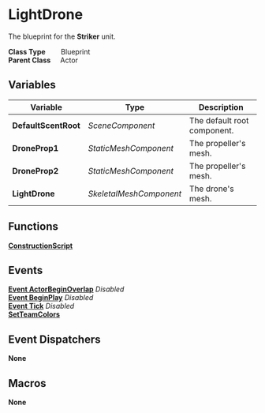 # LightDrone
The blueprint for the **Striker** unit.  

**Class Type**&nbsp; &nbsp; &nbsp; &nbsp; Blueprint  
**Parent Class** &nbsp; &nbsp; Actor  

## Variables
|Variable               |Type                   |Description                |
|-----------------------|-----------------------|---------------------------|
|**DefaultScentRoot**   |*SceneComponent*       |The default root component.|
|**DroneProp1**         |*StaticMeshComponent*  |The propeller's mesh.      |
|**DroneProp2**         |*StaticMeshComponent*  |The propeller's mesh.      |
|**LightDrone**         |*SkeletalMeshComponent*|The drone's mesh.          |

## Functions
[**ConstructionScript**](../../Methods/ClientMethods/ConstructionScript_LightDrone.md)  

## Events
[**Event ActorBeginOverlap**]() *Disabled*  
[**Event BeginPlay**]() *Disabled*  
[**Event Tick**]() *Disabled*  
[**SetTeamColors**](../../Events/SetTeamColors.md)  


## Event Dispatchers
**None**

## Macros
**None**